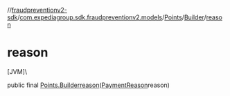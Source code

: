//[fraudpreventionv2-sdk](../../../../index.md)/[com.expediagroup.sdk.fraudpreventionv2.models](../../index.md)/[Points](../index.md)/[Builder](index.md)/[reason](reason.md)

# reason

[JVM]\

public final [Points.Builder](index.md)[reason](reason.md)([PaymentReason](../../-payment-reason/index.md)reason)
